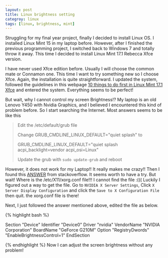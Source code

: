 ```yaml
---
layout: post
title: Linux brightness setting
categroy: linux
tags: [linux, brightness, mint]
---
```


Struggling for my final year project, finally I decided to install Linux OS. I installed Linux Mint 15 in my laptop before. However, after I finished the previous programming project, I switched back to Windows 7 and totally throw it away. This time I decided to install Linux Mint 17.1 Rebecca Xfce version.

I have never used Xfce edition before. Usually I will choose the common mate or Connamon one. This time I want to try something new so I choose Xfce. Again, the installation is quite straightforward. I updated the system, followed the guidelines in this webpage [10 things to do first in Linux Mint 17.1 Xfce](https://sites.google.com/site/easylinuxtipsproject/8) and entered the system. Everything seems to be perfect!

But wait, why I cannot control my screen Brightness!? My laptop is an old Lenovo Y450 with Nvidia Graphics, and I believed I encountered this kind of problem before. So I start searching the Internet. Most answers seems to be like this

> Edit the /etc/default/grub file
>
> Change GRUB_CMDLINE_LINUX_DEFAULT="quiet splash" to
>
> GRUB_CMDLINE_LINUX_DEFAULT="quiet splash acpi_backlight=vendor acpi_osi=Linux"
>
> Update the grub with `sudo update-grub` and reboot

However, it does not work for my Laptop!! It really makes me crazy!! Then I found this [ANSWER](http://unix.stackexchange.com/a/163236/101348) from stackoverflow. It seems worth to have a try. But wait! Where is the /etc/X11/xorg.conf file!!! I cannot find the file :((( Luckily I figured out a way to get the file. Go to `NVIDIA X Server Settings`, Click `X Server Display Configuration` and click the `Save to X Configuration File` then quit. the xorg.conf file is there!

Next, I just followed the answer mentioned above, edited the file as below.

{% highlight bash %}

Section "Device"
    Identifier     "Device0"
    Driver         "nvidia"
    VendorName     "NVIDIA Corporation"
    BoardName      "GeForce G210M"
    Option         "RegistryDwords" "EnableBrightnessControl=1"
EndSection

{% endhighlight %}
Now I can adjust the screen brightness without any problem!
